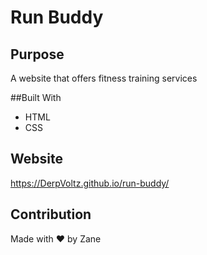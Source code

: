 # Run Buddy

## Purpose
A website that offers fitness training services

##Built With
* HTML
* CSS

## Website
https://DerpVoltz.github.io/run-buddy/

## Contribution
Made with ❤️ by Zane
